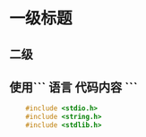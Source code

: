 # 一级标题
## 二级






## 使用\`\`\` 语言 代码内容 \`\`\`

```c
	#include <stdio.h>
	#include <string.h>
	#include <stdlib.h>
```






